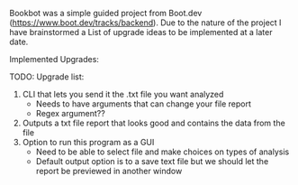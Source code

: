 Bookbot was a simple guided project from Boot.dev (https://www.boot.dev/tracks/backend).
Due to the nature of the project I have brainstormed a List of upgrade ideas to be implemented at a later date. 

Implemented Upgrades:

TODO: Upgrade list:
1. CLI that lets you send it the .txt file you want analyzed
    - Needs to have arguments that can change your file report
    - Regex argument??
2. Outputs a txt file report that looks good and contains the data from the file 
3. Option to run this program as a GUI 
    - Need to be able to select file and make choices on types of analysis
    - Default output option is to a save text file but we should let the report be previewed in another window 